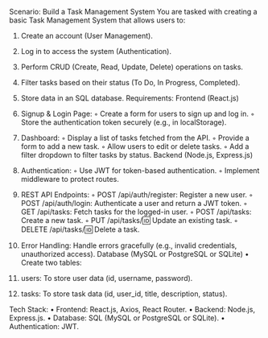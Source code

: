 Scenario: Build a Task Management System
You are tasked with creating a basic Task Management System that
allows users to:
1. Create an account (User Management).
2. Log in to access the system (Authentication).
3. Perform CRUD (Create, Read, Update, Delete) operations on
tasks.
4. Filter tasks based on their status (To Do, In Progress,
Completed).
5. Store data in an SQL database.
Requirements:
Frontend (React.js)
1. Signup & Login Page:
◦ Create a form for users to sign up and log in.
◦ Store the authentication token securely (e.g., in
localStorage).

2. Dashboard:
◦ Display a list of tasks fetched from the API.
◦ Provide a form to add a new task.
◦ Allow users to edit or delete tasks.
◦ Add a filter dropdown to filter tasks by status.
Backend (Node.js, Express.js)
1. Authentication:
◦ Use JWT for token-based authentication.
◦ Implement middleware to protect routes.
2. REST API Endpoints:
◦ POST /api/auth/register: Register a new user.
◦ POST /api/auth/login: Authenticate a user and return a
JWT token.
◦ GET /api/tasks: Fetch tasks for the logged-in user.
◦ POST /api/tasks: Create a new task.
◦ PUT /api/tasks/:id: Update an existing task.
◦ DELETE /api/tasks/:id: Delete a task.
3. Error Handling: Handle errors gracefully (e.g., invalid
credentials, unauthorized access).
Database (MySQL or PostgreSQL or SQLite)
• Create two tables:
1. users: To store user data (id, username, password).
2. tasks: To store task data (id, user_id, title,
description, status).

Tech Stack:
• Frontend: React.js, Axios, React Router.
• Backend: Node.js, Express.js.
• Database: SQL (MySQL or PostgreSQL or SQLite).
• Authentication: JWT.
